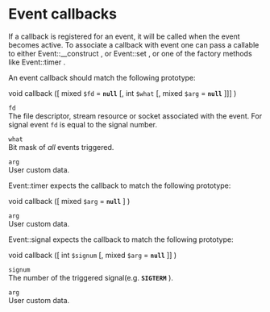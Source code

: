 Event callbacks
===============

If a callback is registered for an event, it will be called when the
event becomes active. To associate a callback with event one can pass a
<span class="type">callable</span> to either <span
class="methodname">Event::\_\_construct</span> , or <span
class="methodname">Event::set</span> , or one of the factory methods
like <span class="methodname">Event::timer</span> .

An event callback should match the following prototype:

<span class="type">void</span> <span class="methodname">callback</span>
(\[ <span class="methodparam"> <span class="type">mixed</span> `$fd`
<span class="initializer"> = **`null`**</span> </span> \[, <span
class="methodparam"> <span class="type">int</span> `$what` </span> \[,
<span class="methodparam"> <span class="type">mixed</span> `$arg` <span
class="initializer"> = **`null`**</span> </span> \]\]\] )

`fd`  
The file descriptor, stream resource or socket associated with the
event. For signal event `fd` is equal to the signal number.

`what`  
Bit mask of *all* events triggered.

`arg`  
User custom data.

<span class="methodname">Event::timer</span> expects the callback to
match the following prototype:

<span class="type">void</span> <span class="methodname">callback</span>
(\[ <span class="methodparam"> <span class="type">mixed</span> `$arg`
<span class="initializer"> = **`null`**</span> </span> \] )

`arg`  
User custom data.

<span class="methodname">Event::signal</span> expects the callback to
match the following prototype:

<span class="type">void</span> <span class="methodname">callback</span>
(\[ <span class="methodparam"> <span class="type">int</span> `$signum`
</span> \[, <span class="methodparam"> <span class="type">mixed</span>
`$arg` <span class="initializer"> = **`null`**</span> </span> \]\] )

`signum`  
The number of the triggered signal(e.g. **`SIGTERM`** ).

`arg`  
User custom data.
